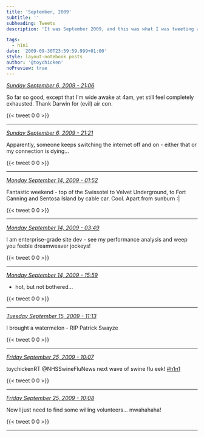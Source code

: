 ```yaml
---
title: 'September, 2009'
subtitle: ''
subheading: Tweets
description: 'It was September 2009, and this was what I was tweeting about...'

tags:
  - h1n1
date: '2009-09-30T23:59:59.999+01:00'
style: layout-notebook posts
author: '@toychicken'
noPreview: true
---
```


<p><a id="3804171588" href="#3804171588"><em title="2009-09-06T21:06:51.000+01:00">Sunday September 6, 2009 - 21:06</em></a></p>
      
So far so good, except that I'm wide awake at 4am, yet still feel completely exhausted. Thank Darwin for (evil) air con.

{{< tweet 0 0 >}}

---

<p><a id="3804405093" href="#3804405093"><em title="2009-09-06T21:21:27.000+01:00">Sunday September 6, 2009 - 21:21</em></a></p>
      
Apparently, someone keeps switching the internet off and on - either that or my connection is dying...

{{< tweet 0 0 >}}

---

<p><a id="3966352827" href="#3966352827"><em title="2009-09-14T01:52:07.000+01:00">Monday September 14, 2009 - 01:52</em></a></p>
      
Fantastic weekend - top of the Swissotel to Velvet Underground, to Fort Canning and Sentosa Island by cable car. Cool. Apart from sunburn :|

{{< tweet 0 0 >}}

---

<p><a id="3970544469" href="#3970544469"><em title="2009-09-14T03:49:42.000+01:00">Monday September 14, 2009 - 03:49</em></a></p>
      
I am enterprise-grade site dev - see my performance analysis and weep you feeble dreamweaver jockeys!

{{< tweet 0 0 >}}

---

<p><a id="3981475165" href="#3981475165"><em title="2009-09-14T15:59:57.000+01:00">Monday September 14, 2009 - 15:59</em></a></p>
      
- hot, but not bothered...

{{< tweet 0 0 >}}

---

<p><a id="4001845655" href="#4001845655"><em title="2009-09-15T11:13:28.000+01:00">Tuesday September 15, 2009 - 11:13</em></a></p>
      
I brought a watermelon - RIP Patrick Swayze

{{< tweet 0 0 >}}

---

<p><a id="4364487168" href="#4364487168"><em title="2009-09-25T10:07:36.000+01:00">Friday September 25, 2009 - 10:07</em></a></p>
      
toychickenRT @NHSSwineFluNews next wave of swine flu eek!  [#h1n1](/tags/h1n1)

{{< tweet 0 0 >}}

---

<p><a id="4364493885" href="#4364493885"><em title="2009-09-25T10:08:12.000+01:00">Friday September 25, 2009 - 10:08</em></a></p>
      
Now I just need to find some willing volunteers... mwahahaha!

{{< tweet 0 0 >}}

---
